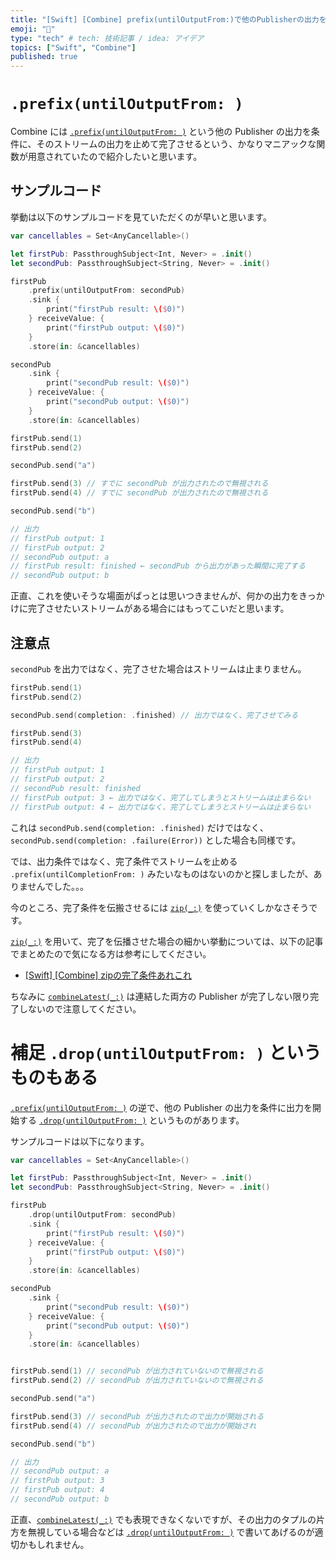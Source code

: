 ```yaml
---
title: "[Swift] [Combine] prefix(untilOutputFrom:)で他のPublisherの出力を条件に完了させる"
emoji: "🌾"
type: "tech" # tech: 技術記事 / idea: アイデア
topics: ["Swift", "Combine"]
published: true
---
```


# `.prefix(untilOutputFrom: )`

Combine には [`.prefix(untilOutputFrom: )`](https://developer.apple.com/documentation/combine/just/prefix(untiloutputfrom:)) という他の Publisher の出力を条件に、そのストリームの出力を止めて完了させるという、かなりマニアックな関数が用意されていたので紹介したいと思います。

## サンプルコード

挙動は以下のサンプルコードを見ていただくのが早いと思います。

```swift
var cancellables = Set<AnyCancellable>()

let firstPub: PassthroughSubject<Int, Never> = .init()
let secondPub: PassthroughSubject<String, Never> = .init()

firstPub
    .prefix(untilOutputFrom: secondPub)
    .sink {
        print("firstPub result: \($0)")
    } receiveValue: {
        print("firstPub output: \($0)")
    }
    .store(in: &cancellables)

secondPub
    .sink {
        print("secondPub result: \($0)")
    } receiveValue: {
        print("secondPub output: \($0)")
    }
    .store(in: &cancellables)

firstPub.send(1)
firstPub.send(2)

secondPub.send("a")

firstPub.send(3) // すでに secondPub が出力されたので無視される
firstPub.send(4) // すでに secondPub が出力されたので無視される

secondPub.send("b")

// 出力
// firstPub output: 1
// firstPub output: 2
// secondPub output: a
// firstPub result: finished ← secondPub から出力があった瞬間に完了する
// secondPub output: b
```

正直、これを使いそうな場面がぱっとは思いつきませんが、何かの出力をきっかけに完了させたいストリームがある場合にはもってこいだと思います。

## 注意点

`secondPub` を出力ではなく、完了させた場合はストリームは止まりません。


```swift
firstPub.send(1)
firstPub.send(2)

secondPub.send(completion: .finished) // 出力ではなく、完了させてみる

firstPub.send(3)
firstPub.send(4)

// 出力
// firstPub output: 1
// firstPub output: 2
// secondPub result: finished
// firstPub output: 3 ← 出力ではなく、完了してしまうとストリームは止まらない
// firstPub output: 4 ← 出力ではなく、完了してしまうとストリームは止まらない
```

これは `secondPub.send(completion: .finished)` だけではなく、 `secondPub.send(completion: .failure(Error))` とした場合も同様です。

では、出力条件ではなく、完了条件でストリームを止める `.prefix(untilCompletionFrom: )` みたいなものはないのかと探しましたが、ありませんでした。。。

今のところ、完了条件を伝搬させるには [`zip(_:)`](https://developer.apple.com/documentation/combine/publisher/zip(_:)) を使っていくしかなさそうです。

 [`zip(_:)`](https://developer.apple.com/documentation/combine/publisher/zip(_:)) を用いて、完了を伝播させた場合の細かい挙動については、以下の記事でまとめたので気になる方は参考にしてください。

- [[Swift] [Combine] zipの完了条件あれこれ](https://zenn.dev/ikuraikura/articles/2021-12-25-combine-zip)

ちなみに [`combineLatest(_:)`](https://developer.apple.com/documentation/combine/publisher/combinelatest(_:)) は連結した両方の Publisher が完了しない限り完了しないので注意してください。


# 補足 `.drop(untilOutputFrom: )` というものもある

[`.prefix(untilOutputFrom: )`](https://developer.apple.com/documentation/combine/just/prefix(untiloutputfrom:)) の逆で、他の Publisher の出力を条件に出力を開始する [`.drop(untilOutputFrom: )`](https://developer.apple.com/documentation/combine/fail/drop(untiloutputfrom:)) というものがあります。

サンプルコードは以下になります。

```swift
var cancellables = Set<AnyCancellable>()

let firstPub: PassthroughSubject<Int, Never> = .init()
let secondPub: PassthroughSubject<String, Never> = .init()

firstPub
    .drop(untilOutputFrom: secondPub)
    .sink {
        print("firstPub result: \($0)")
    } receiveValue: {
        print("firstPub output: \($0)")
    }
    .store(in: &cancellables)

secondPub
    .sink {
        print("secondPub result: \($0)")
    } receiveValue: {
        print("secondPub output: \($0)")
    }
    .store(in: &cancellables)


firstPub.send(1) // secondPub が出力されていないので無視される
firstPub.send(2) // secondPub が出力されていないので無視される

secondPub.send("a")

firstPub.send(3) // secondPub が出力されたので出力が開始される
firstPub.send(4) // secondPub が出力されたので出力が開始され

secondPub.send("b")

// 出力
// secondPub output: a
// firstPub output: 3
// firstPub output: 4
// secondPub output: b
```

正直、[`combineLatest(_:)`](https://developer.apple.com/documentation/combine/publisher/combinelatest(_:)) でも表現できなくないですが、その出力のタプルの片方を無視している場合などは [`.drop(untilOutputFrom: )`](https://developer.apple.com/documentation/combine/fail/drop(untiloutputfrom:)) で書いてあげるのが適切かもしれません。